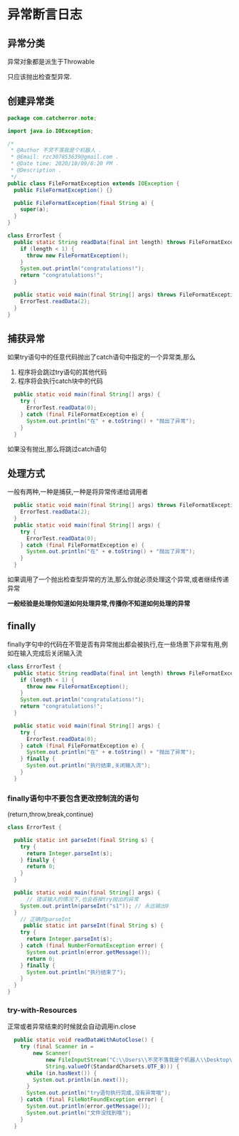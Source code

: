# 异常断言日志

## 异常分类

异常对象都是派生于Throwable

 只应该抛出检查型异常.

## 创建异常类

```java
package com.catcherror.note;

import java.io.IOException;

/*
 * @Author 不灵不落我是个机器人 .
 * @Email: rzc307853639@gmail.com .
 * @Date time: 2020/10/09/8:20 PM .
 * @Description .
 */
public class FileFormatException extends IOException {
  public FileFormatException() {}

  public FileFormatException(final String a) {
    super(a);
  }
}

class ErrorTest {
  public static String readData(final int length) throws FileFormatException {
    if (length < 1) {
      throw new FileFormatException();
    }
    System.out.println("congratulations!");
    return "congratulations!";
  }

  public static void main(final String[] args) throws FileFormatException {
    ErrorTest.readData(2);
  }
}

```

## 捕获异常

如果try语句中的任意代码抛出了catch语句中指定的一个异常类,那么

1. 程序将会跳过try语句的其他代码
2. 程序将会执行catch块中的代码

```java
  public static void main(final String[] args) {
    try {
      ErrorTest.readData(0);
    } catch (final FileFormatException e) {
      System.out.println("在" + e.toString() + "抛出了异常");
    }
  }
```

如果没有抛出,那么将跳过catch语句

## 处理方式

一般有两种,一种是捕获,一种是将异常传递给调用者

```java
  public static void main(final String[] args) throws FileFormatException {
    ErrorTest.readData(2);
  }
  public static void main(final String[] args) {
    try {
      ErrorTest.readData(0);
    } catch (final FileFormatException e) {
      System.out.println("在" + e.toString() + "抛出了异常");
    }
  }
```

如果调用了一个抛出检查型异常的方法,那么你就必须处理这个异常,或者继续传递异常

**一般经验是处理你知道如何处理异常,传播你不知道如何处理的异常**

## finally

finally字句中的代码在不管是否有异常抛出都会被执行,在一些场景下非常有用,例如在输入完成后关闭输入流

```java
class ErrorTest {
  public static String readData(final int length) throws FileFormatException {
    if (length < 1) {
      throw new FileFormatException();
    }
    System.out.println("congratulations!");
    return "congratulations!";
  }

  public static void main(final String[] args) {
    try {
      ErrorTest.readData(0);
    } catch (final FileFormatException e) {
      System.out.println("在" + e.toString() + "抛出了异常");
    } finally {
      System.out.println("执行结束,关闭输入流");
    }
  }
```

### finally语句中不要包含更改控制流的语句

(return,throw,break,continue)

```java
class ErrorTest {

  public static int parseInt(final String s) {
    try {
      return Integer.parseInt(s);
    } finally {
      return 0;
    }
  }

  public static void main(final String[] args) {
      // 错误输入的情况下,也会吞掉try抛出的异常
    System.out.println(parseInt("s1")); // 永远输出0
  }
    // 正确的parseInt
     public static int parseInt(final String s) {
    try {
      return Integer.parseInt(s);
    } catch (final NumberFormatException error) {
      System.out.println(error.getMessage());
      return 0;
    } finally {
      System.out.println("执行结束了");
    }
  }
}
```

### try-with-Resources

正常或者异常结束的时候就会自动调用in.close

```java
  public static void readDataWithAutoClose() {
    try (final Scanner in =
        new Scanner(
            new FileInputStream("C:\\Users\\不灵不落我是个机器人\\Desktop\\ok\\学习\\python过程.txt"),
            String.valueOf(StandardCharsets.UTF_8))) {
      while (in.hasNext()) {
        System.out.println(in.next());
      }
      System.out.println("try语句执行完成,没有异常哦");
    } catch (final FileNotFoundException error) {
      System.out.println(error.getMessage());
      System.out.println("文件没找到哦");
    }
  }
```

